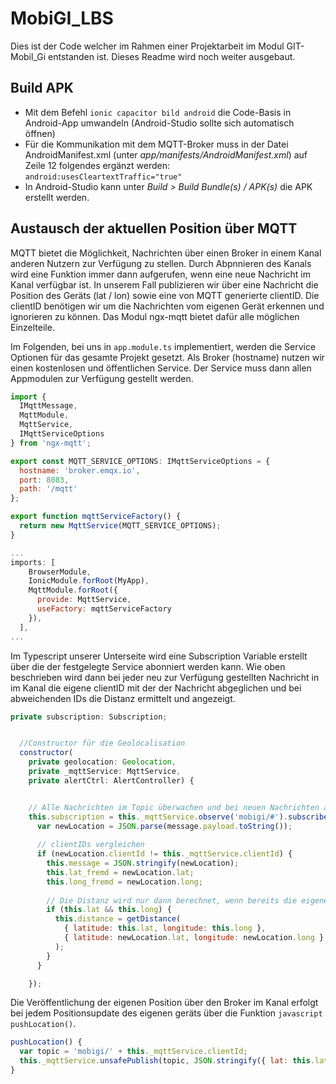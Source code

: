 # MobiGI_LBS
Dies ist der Code welcher im Rahmen einer Projektarbeit im Modul GIT-Mobil_Gi entstanden ist. Dieses Readme wird noch weiter ausgebaut.



## Build APK
* Mit dem Befehl `ionic capacitor bild android` die Code-Basis in Android-App umwandeln (Android-Studio sollte sich automatisch öffnen)
* Für die Kommunikation mit dem MQTT-Broker muss in der Datei AndroidManifest.xml (unter *app/manifests/AndroidManifest.xml*) auf Zeile 12 folgendes ergänzt werden: `android:usesCleartextTraffic="true"`
* In Android-Studio kann unter *Build > Build Bundle(s) / APK(s)* die APK erstellt werden.

## Austausch der aktuellen Position über MQTT
MQTT bietet die Möglichkeit, Nachrichten über einen Broker in einem Kanal anderen Nutzern zur Verfügung zu stellen. Durch Abpnnieren des Kanals wird eine Funktion immer dann aufgerufen, wenn eine neue Nachricht im Kanal verfügbar ist. In unserem Fall publizieren wir über eine Nachricht die Position des Geräts (lat / lon) sowie eine von MQTT generierte clientID. Die clientID benötigen wir um die Nachrichten vom eigenen Gerät erkennen und ignorieren zu können. 
Das Modul ngx-mqtt bietet dafür alle möglichen Einzelteile. 

Im Folgenden, bei uns in `app.module.ts` implementiert, werden die Service Optionen für das gesamte Projekt gesetzt. Als Broker (hostname) nutzen wir einen kostenlosen und öffentlichen Service. 
Der Service muss dann allen Appmodulen zur Verfügung gestellt werden.

```javascript
import {
  IMqttMessage,
  MqttModule,
  MqttService,
  IMqttServiceOptions
} from 'ngx-mqtt';

export const MQTT_SERVICE_OPTIONS: IMqttServiceOptions = {
  hostname: 'broker.emqx.io',
  port: 8083,
  path: '/mqtt'
};

export function mqttServiceFactory() {
  return new MqttService(MQTT_SERVICE_OPTIONS);
}
```

```javascript
...
imports: [
    BrowserModule,
    IonicModule.forRoot(MyApp), 
    MqttModule.forRoot({
      provide: MqttService,
      useFactory: mqttServiceFactory
    }),
  ],
...
``` 

Im Typescript unserer Unterseite wird eine Subscription Variable erstellt über die der festgelegte Service abonniert werden kann. Wie oben beschrieben wird dann bei jeder neu zur Verfügung gestellten Nachricht in im Kanal die eigene clientID mit der der Nachricht abgeglichen und bei abweichenden IDs die Distanz ermittelt und angezeigt. 

```javascript
private subscription: Subscription;


  //Constructor für die Geolocalisation
  constructor(
    private geolocation: Geolocation,
    private _mqttService: MqttService,
    private alertCtrl: AlertController) {


    // Alle Nachrichten im Topic überwachen und bei neuen Nachrichten anzeigen
    this.subscription = this._mqttService.observe('mobigi/#').subscribe((message: IMqttMessage) => {
      var newLocation = JSON.parse(message.payload.toString());
      
      // clientIDs vergleichen
      if (newLocation.clientId != this._mqttService.clientId) {
        this.message = JSON.stringify(newLocation);
        this.lat_fremd = newLocation.lat;
        this.long_fremd = newLocation.long;
        
        // Die Distanz wird nur dann berechnet, wenn bereits die eigenen Position festgestellt werden konnte.
        if (this.lat && this.long) {
          this.distance = getDistance(
            { latitude: this.lat, longitude: this.long },
            { latitude: newLocation.lat, longitude: newLocation.long }
          );
        }
      }

    });
```

Die Veröffentlichung der eigenen Position über den Broker im Kanal erfolgt bei jedem Positionsupdate des eigenen geräts über die Funktion ```javascript pushLocation()```.

```javascript
pushLocation() {
  var topic = 'mobigi/' + this._mqttService.clientId;
  this._mqttService.unsafePublish(topic, JSON.stringify({ lat: this.lat, long: this.long, clientId: this._mqttService.clientId }));
}
```
